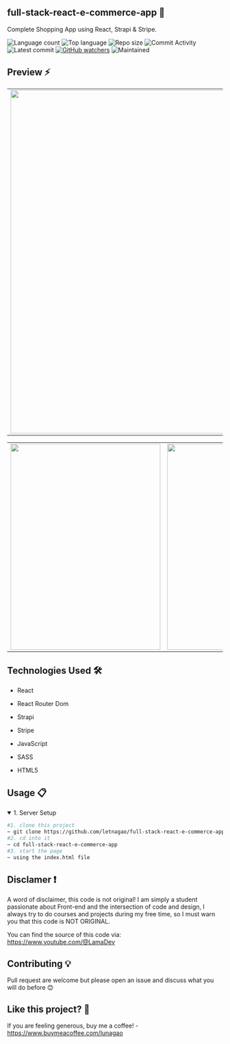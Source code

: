 ## full-stack-react-e-commerce-app 🎯
Complete Shopping App using React, Strapi & Stripe.
 
![Language count](https://img.shields.io/github/languages/count/letnagao/full-stack-react-e-commerce-app?color=green)
![Top language](https://img.shields.io/github/languages/top/letnagao/full-stack-react-e-commerce-app?color=ff69b4)
![Repo size](https://img.shields.io/github/repo-size/letnagao/full-stack-react-e-commerce-app?color=yellow)
![Commit Activity](https://img.shields.io/github/commit-activity/y/letnagao/full-stack-react-e-commerce-app?color=blue)
![Latest commit](https://img.shields.io/github/last-commit/letnagao/full-stack-react-e-commerce-app?color=red)
[![GitHub watchers](https://img.shields.io/github/watchers/letnagao/full-stack-react-e-commerce-app?logo=GitHub)](https://github.com/letnagao/full-stack-react-e-commerce-app/watchers)
![Maintained](https://img.shields.io/maintenance/yes/9999)
 
</ul><h2> Preview ⚡️</h2>
<table align="center">
  <tr>
    <td><img src="" width=1280 height=800></td>
  </tr>
</table>
<table>
  <tr>
    <td><img src="" width=350 height=480></td>
    <td><img src="" width=350 height=480></td>
    <td><img src="" width=350 height=480></td>
  </tr>
 </table>

</ul><h2>Technologies Used 🛠️</h2>
<ul>
<li>React</li>
</ul><ul>
<li>React Router Dom</li>
</ul><ul>
<li>Strapi</li>
</ul><ul>
<li>Stripe</li>
</ul><ul>
<li>JavaScript</li>
</ul><ul>
<li>SASS</li>
</ul><ul>
<li>HTML5</li>
</ul><ul>

</ul><h2>Usage 📋</h2>
<details open>
<summary>1. Server Setup</summary>

```bash
#1. clone this project
~ git clone https://github.com/letnagao/full-stack-react-e-commerce-app.git
#2. cd into it
~ cd full-stack-react-e-commerce-app
#3. start the page 
~ using the index.html file
```

</details>

## Disclamer ❗️
A word of disclaimer, this code is not original! 
I am simply a student passionate about Front-end and the intersection of code and design, I always try to do courses and projects during my free time, so I must warn you that this code is NOT ORIGINAL.

You can find the source of this code via: https://www.youtube.com/@LamaDev

## Contributing 💡
Pull request are welcome but please open an issue and discuss what you will do before 😊

## Like this project? 💖

If you are feeling generous, buy me a coffee! - https://www.buymeacoffee.com/lunagao
